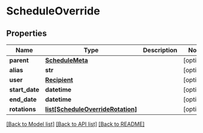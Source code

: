 # ScheduleOverride

## Properties
Name | Type | Description | Notes
------------ | ------------- | ------------- | -------------
**parent** | [**ScheduleMeta**](ScheduleMeta.md) |  | [optional] 
**alias** | **str** |  | [optional] 
**user** | [**Recipient**](Recipient.md) |  | [optional] 
**start_date** | **datetime** |  | [optional] 
**end_date** | **datetime** |  | [optional] 
**rotations** | [**list[ScheduleOverrideRotation]**](ScheduleOverrideRotation.md) |  | [optional] 

[[Back to Model list]](../README.md#documentation-for-models) [[Back to API list]](../README.md#documentation-for-api-endpoints) [[Back to README]](../README.md)



